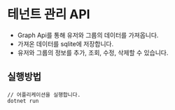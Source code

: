 # 테넌트 관리 API

-   Graph Api를 통해 유저와 그룹의 데이터를 가져옵니다.
-   가져온 데이터를 sqlite에 저장합니다.
-   유저와 그룹의 정보를 추가, 조회, 수정, 삭제할 수 있습니다.

## 실행방법

```
// 어플리케이션을 실행합니다.
dotnet run
```
